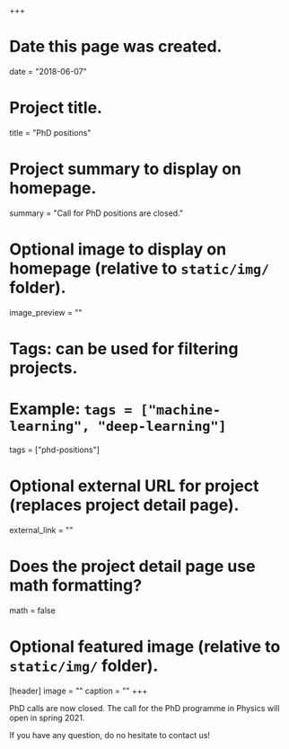 +++
# Date this page was created.
date = "2018-06-07"

# Project title.
title = "PhD positions"

# Project summary to display on homepage.
summary = "Call for PhD positions are closed."

# Optional image to display on homepage (relative to `static/img/` folder).
image_preview = ""

# Tags: can be used for filtering projects.
# Example: `tags = ["machine-learning", "deep-learning"]`
tags = ["phd-positions"]

# Optional external URL for project (replaces project detail page).
external_link = ""

# Does the project detail page use math formatting?
math = false

# Optional featured image (relative to `static/img/` folder).
[header]
image = ""
caption = ""
+++

PhD calls are now closed. The call for the PhD programme in Physics will open in spring 2021.

If you have any question, do no hesitate to contact us!
